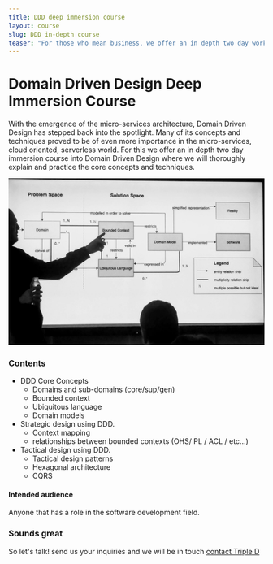 ```yaml
---
title: DDD deep immersion course
layout: course
slug: DDD in-depth course 
teaser: "For those who mean business, we offer an in depth two day workshop on Domain Driven Design where we cover all the basics in depth."
---
```


# Domain Driven Design Deep Immersion Course  

With the emergence of the micro-services architecture, Domain Driven Design has stepped back into the spotlight. Many of its concepts and techniques proved to be of even more importance in the micro-services, cloud oriented, serverless world. For this we offer an in depth two day immersion course into Domain Driven Design where we will thoroughly explain and practice
the core concepts and techniques. 

![DDD Building blocks](/img/courses/building-blocks-presentation.jpg)

### Contents

+ DDD Core Concepts
    + Domains and sub-domains (core/sup/gen)
    + Bounded context
    + Ubiquitous language
    + Domain models
+ Strategic design using DDD.
    + Context mapping
    + relationships between bounded contexts (OHS/ PL / ACL / etc...)
+ Tactical design using DDD.
    + Tactical design patterns         
    + Hexagonal architecture
    + CQRS


#### Intended audience

Anyone that has a role in the software development field.

### Sounds great

So let's talk! send us your inquiries and we will be in touch 
[contact Triple D](/contact/)

